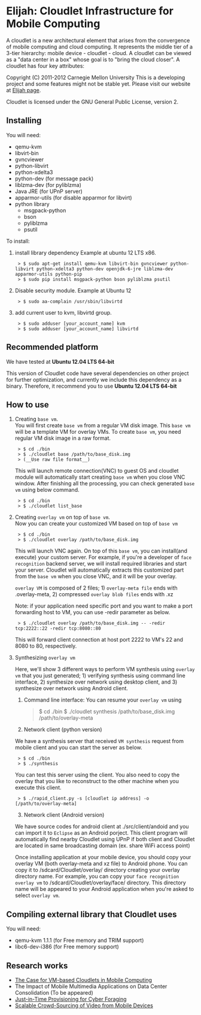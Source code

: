 Elijah: Cloudlet Infrastructure for Mobile Computing
========================================================
A cloudlet is a new architectural element that arises from the convergence of
mobile computing and cloud computing. It represents the middle tier of a
3-tier hierarchy:  mobile device - cloudlet - cloud.   A cloudlet can be
viewed as a "data center in a box" whose  goal is to "bring the cloud closer".
A cloudlet has four key attributes: 

Copyright (C) 2011-2012 Carnegie Mellon University
This is a developing project and some features might not be stable yet.
Please visit our website at [Elijah page](http://elijah.cs.cmu.edu/).

Cloudlet is licensed under the GNU General Public License, version 2.



Installing
----------

You will need:

* qemu-kvm
* libvirt-bin
* gvncviewer
* python-libvirt
* python-xdelta3
* python-dev (for message pack)
* liblzma-dev (for pyliblzma)
* Java JRE (for UPnP server)
* apparmor-utils (for disable apparmor for libvirt)
* python library
    - msgpack-python
    - bson
	- pyliblzma
	- psutil

To install:

1. install library dependency
   Example at ubuntu 12 LTS x86.

		> $ sudo apt-get install qemu-kvm libvirt-bin gvncviewer python-libvirt python-xdelta3 python-dev openjdk-6-jre liblzma-dev apparmor-utils python-pip
		> $ sudo pip install msgpack-python bson pyliblzma psutil

2. Disable security module.
   Example at Ubuntu 12

		> $ sudo aa-complain /usr/sbin/libvirtd

3. add current user to kvm, libvirtd group.

		> $ sudo adduser [your_account_name] kvm
		> $ sudo adduser [your_account_name] libvirtd



Recommended platform
---------------------

We have tested at __Ubuntu 12.04 LTS 64-bit__

This version of Cloudlet code have several dependencies on other project for
further optimization, and currently we include this dependency as a binary.
Therefore, it recommend you to use __Ubuntu 12.04 LTS 64-bit__



How to use
--------------			

1. Creating ``base vm``.  
	You will first create ``base vm`` from a regular VM disk image. This ``base
	vm`` will be a template VM for overlay VMs. To create ``base vm``, you need
	regular VM disk image in a raw format.  

        > $ cd ./bin
        > $ ./cloudlet base /path/to/base_disk.img
        > (__Use raw file format__)

	This will launch remote connection(VNC) to guest OS and cloudlet module
	will automatically start creating ``base vm`` when you close VNC window.
	After finishing all the processing, you can check generated ``base vm``
	using below command.

    	> $ cd ./bin
    	> $ ./cloudlet list_base


2. Creating ``overlay vm`` on top of ``base vm``.  
    Now you can create your customized VM based on top of ``base vm``  
  
        > $ cd ./bin
        > $ ./cloudlet overlay /path/to/base_disk.img

	This will launch VNC again. On top of this ``base vm``, you can install(and
	execute) your custom server. For example, if you're a developer of ``face
	recognition`` backend server, we will install required libraries and start
	your server. Cloudlet will automatically extracts this customized part from
	the ``base vm`` when you close VNC, and it will be your overlay.

	``overlay VM`` is composed of 2 files; 1) ``overlay-meta file`` ends with
	.overlay-meta, 2) compressed ``overlay blob files`` ends with .xz


	Note: if your application need specific port and you want to make a port
	forwarding host to VM, you can use -redir parameter as below. 

        > $ ./cloudlet overlay /path/to/base_disk.img -- -redir tcp:2222::22 -redir tcp:8080::80

	This will forward client connection at host port 2222 to VM's 22 and 8080
	to 80, respectively.


3. Synthesizing ``overlay vm``  

	Here, we'll show 3 different ways to perform VM synthesis using ``overlay
	vm`` that you just generated; 1) verifying synthesis using command line
	interface, 2) synthesize over network using desktop client, and 3)
	synthesize over network using Android client.  

    1) Command line interface: You can resume your ``overlay vm`` using 

        > $ cd ./bin
        > $ ./cloudlet synthesis /path/to/base_disk.img /path/to/overlay-meta
    
    2) Network client (python version)  

	We have a synthesis server that received ``VM synthesis`` request from
	mobile client and you can start the server as below.
  
        > $ cd ./bin
        > $ ./synthesis
    
	You can test this server using the client. You also need to copy the
	overlay that you like to reconstruct to the other machine when you execute
	this client.
    
        > $ ./rapid_client.py -s [cloudlet ip address] -o [/path/to/overlay-meta]

    
    3) Network client (Android version)

	We have source codes for android client at ./src/client/andoid and you can
	import it to ``Eclipse`` as an Android porject. This client program will
	automatically find nearby Cloudlet using UPnP if both client and Cloudlet
	are located in same broadcasting domain (ex. share WiFi access point)

	Once installing application at your mobile device, you should copy your
	overlay VM (both overlay-meta and xz file) to Android phone. You can copy
	it to /sdcard/Cloudlet/overlay/ directory creating your overlay directory
	name.  For example, you can copy your ``face recognition overlay vm`` to
	/sdcard/Cloudlet/overlay/face/ directory. This directory name will be
	appeared to your Android application when you're asked to select ``overlay vm``.



Compiling external library that Cloudlet uses
----------------------------------------------

You will need:

* qemu-kvm 1.1.1 (for Free memory and TRIM support)
* libc6-dev-i386 (for Free memory support)


Research works
--------------------------

* [The Case for VM-based Cloudlets in Mobile Computing](http://www.cs.cmu.edu/~satya/docdir/satya-ieeepvc-cloudlets-2009.pdf)
* The Impact of Mobile Multimedia Applications on Data Center Consolidation (To be appeared)
* [Just-in-Time Provisioning for Cyber Foraging](http://reports-archive.adm.cs.cmu.edu/anon/2012/CMU-CS-12-148.pdf)
* [Scalable Crowd-Sourcing of Video from Mobile Devices](http://reports-archive.adm.cs.cmu.edu/anon/2012/CMU-CS-12-147.pdf)


